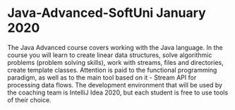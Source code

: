 # Java-Advanced-SoftUni January 2020

The Java Advanced course covers working with the Java language. In the course you will learn to create linear data structures, solve algorithmic problems (problem solving skills), work with streams, files and directories, create template classes. Attention is paid to the functional programming paradigm, as well as to the main tool based on it - Stream API for processing data flows. The development environment that will be used by the coaching team is IntelliJ Idea 2020, but each student is free to use tools of their choice.
